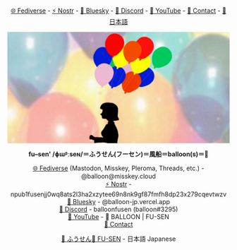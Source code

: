 <!-- I deleted the English site that was running on GitHub Pages. This is my English homepage. 🏠😄 -->
<!-- That's an HTML tag that we're not happy with, 💻😫 but that's what I'm doing to center it. 🍽️ -->

<p align="center">
  <a href="https://misskey.cloud/@balloon">🌐 Fediverse</a> -
  <a href="https://njump.me/npub1fusenjj0wq8ats2l3ha2xzytee69n8nk9gf87fmfh8dp23x279cqevtwzv">⚡️ Nostr</a> - 
  <a href="https://bsky.app/profile/balloon-jp.vercel.app">🦋 Bluesky</a> - 
  <a href="https://discordapp.com/users/274758244017242112">💬 Discord</a> -
  <a href="https://www.youtube.com/@balloonfu-sen">🎥 YouTube</a> - 
  <a href="https://docs.google.com/forms/d/e/1FAIpQLSdGMDzLteyeJCsxE6EwGmLngkPAqPCb4dGhljXhRWnh3Ksk1g/viewform?usp=sf_link">📧 Contact</a> -
  <a href="https://balloon-jp.vercel.app/">🗾 日本語</a>
</p>

<img src="https://raw.githubusercontent.com/fu-sen/fu-sen/main/images/1280x640.jpg" align="center" alt="🎈 BALLOON | FU-SEN">

<p align="center">
  <strong>fu–sen' /ɸɯᵝːseɴ/＝ふうせん(フーセン)＝風船＝balloon(s)＝🎈</strong>
</p>

<p align="center">
  <a href="https://misskey.cloud/@balloon">🌐 Fediverse</a> (Mastodon, Misskey, Pleroma, Threads, etc.) - @balloon@misskey.cloud<br>
  <a href="https://njump.me/npub1fusenjj0wq8ats2l3ha2xzytee69n8nk9gf87fmfh8dp23x279cqevtwzv">⚡️ Nostr</a> - npub1fusenjj0wq8ats2l3ha2xzytee69n8nk9gf87fmfh8dp23x279cqevtwzv<br>
  <a href="https://bsky.app/profile/balloon-jp.vercel.app">🦋 Bluesky</a> - @balloon-jp.vercel.app<br>
  <a href="https://discordapp.com/users/274758244017242112">💬 Discord</a> - balloonfusen (balloon#3295)<br>
  <a href="https://www.youtube.com/@balloonfu-sen">🎥 YouTube</a> - 🎈 BALLOON | FU-SEN<br>
  <a href="https://docs.google.com/forms/d/e/1FAIpQLSdGMDzLteyeJCsxE6EwGmLngkPAqPCb4dGhljXhRWnh3Ksk1g/viewform?usp=sf_link">📧 Contact</a><br>
</p>

<p align="center">
  <a href="https://balloon-jp.vercel.app/">🗾 ふうせん🎈 FU-SEN</a> - 日本語 Japanese<br>
</p>
